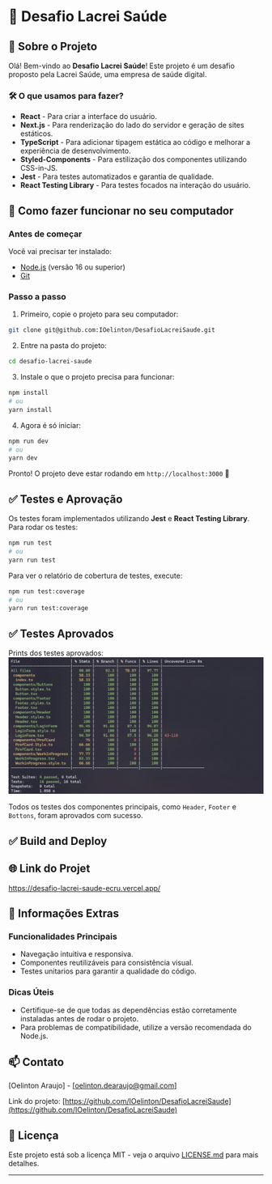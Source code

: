 # 📱 Desafio Lacrei Saúde

## 🌟 Sobre o Projeto
Olá! Bem-vindo ao **Desafio Lacrei Saúde**! Este projeto é um desafio proposto pela Lacrei Saúde, uma empresa de saúde digital.

### 🛠️ O que usamos para fazer?
- **React** - Para criar a interface do usuário.
- **Next.js** - Para renderização do lado do servidor e geração de sites estáticos.
- **TypeScript** - Para adicionar tipagem estática ao código e melhorar a experiência de desenvolvimento.
- **Styled-Components** - Para estilização dos componentes utilizando CSS-in-JS.
- **Jest** - Para testes automatizados e garantia de qualidade.
- **React Testing Library** - Para testes focados na interação do usuário.

## 🚀 Como fazer funcionar no seu computador

### Antes de começar
Você vai precisar ter instalado:
- [Node.js](https://nodejs.org/) (versão 16 ou superior)
- [Git](https://git-scm.com/)

### Passo a passo
1. Primeiro, copie o projeto para seu computador:
```bash
git clone git@github.com:IOelinton/DesafioLacreiSaude.git
```

2. Entre na pasta do projeto:
```bash
cd desafio-lacrei-saude
```

3. Instale o que o projeto precisa para funcionar:
```bash
npm install
# ou
yarn install
```

4. Agora é só iniciar:
```bash
npm run dev
# ou
yarn dev
```

Pronto! O projeto deve estar rodando em `http://localhost:3000` 🎉

## ✅ Testes e Aprovação
Os testes foram implementados utilizando **Jest** e **React Testing Library**. Para rodar os testes:
```bash
npm run test
# ou
yarn run test
```
Para ver o relatório de cobertura de testes, execute:
```bash
npm run test:coverage
# ou
yarn run test:coverage
```

## ✅ Testes Aprovados
Prints dos testes aprovados:
![coverage testes](/desafio-lacrei-saude/assets/testCoverage.png)

Todos os testes dos componentes principais, como `Header`, `Footer` e `Bottons`, foram aprovados com sucesso.

## ✅ Build and Deploy

## 🌐 Link do Projet
https://desafio-lacrei-saude-ecru.vercel.app/

## 📝 Informações Extras

### Funcionalidades Principais
- Navegação intuitiva e responsiva.
- Componentes reutilizáveis para consistência visual.
- Testes unitarios para garantir a qualidade do código.

### Dicas Úteis
- Certifique-se de que todas as dependências estão corretamente instaladas antes de rodar o projeto.
- Para problemas de compatibilidade, utilize a versão recomendada do Node.js.

## 📫 Contato
[Oelinton Araujo] - [oelinton.dearaujo@gmail.com]

Link do projeto: [https://github.com/IOelinton/DesafioLacreiSaude](https://github.com/IOelinton/DesafioLacreiSaude)

## 📄 Licença
Este projeto está sob a licença MIT - veja o arquivo [LICENSE.md](LICENSE.md) para mais detalhes.

---